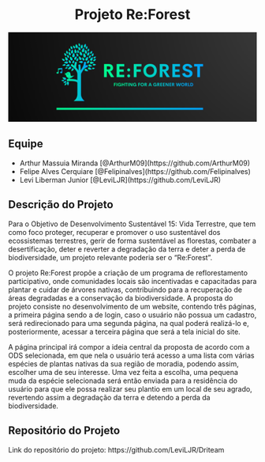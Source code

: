 <h1 align="center">Projeto Re:Forest</h1>
<img src="/assets/images/logo_github.png">



<h2>Equipe</h2>

<ul>
  <li>Arthur Massuia Miranda [@ArthurM09](https://github.com/ArthurM09)</li>
  <li>Felipe Alves Cerquiare [@Felipinalves](https://github.com/Felipinalves)</li>
  <li>Levi Liberman Junior [@LeviLJR](https://github.com/LeviLJR)</li>
</ul>  



<h2>Descrição do Projeto</h2>

<p>Para o Objetivo de Desenvolvimento Sustentável 15: Vida Terrestre, que tem como foco proteger, recuperar e promover o uso sustentável dos  ecossistemas terrestres, gerir de forma sustentável as florestas, combater a desertificação, deter e reverter a degradação da terra e deter a perda  de biodiversidade, um projeto relevante poderia ser o “Re:Forest”.</p>

<p>O projeto Re:Forest propõe a criação de um programa de reflorestamento participativo, onde comunidades locais são incentivadas e capacitadas para plantar e cuidar de árvores nativas, contribuindo para a recuperação de áreas degradadas e a conservação da biodiversidade. A proposta do projeto consiste no desenvolvimento de um website, contendo três páginas, a primeira página sendo a de login, caso o usuário não possua um cadastro, será redirecionado para uma segunda página, na qual poderá realizá-lo e, posteriormente, acessar a terceira página que será a tela inicial do site.</p>

<p>A página principal irá compor a ideia central da proposta de acordo com a ODS selecionada, em que nela o usuário terá acesso a uma lista com várias espécies de plantas nativas da sua região de moradia, podendo assim, escolher uma de seu interesse. Uma vez feita a escolha, uma pequena muda da espécie selecionada será então enviada para a residência do usuário para que ele possa realizar seu plantio em um local de seu agrado, revertendo assim a degradação da terra e detendo a perda da biodiversidade.</p>



<h2>Repositório do Projeto</h2>
Link do repositório do projeto:
https://github.com/LeviLJR/Driteam
